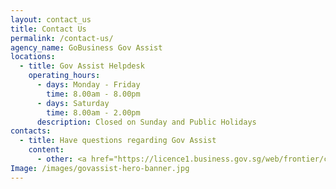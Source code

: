 ```yaml
---
layout: contact_us
title: Contact Us
permalink: /contact-us/
agency_name: GoBusiness Gov Assist
locations:
  - title: Gov Assist Helpdesk    
    operating_hours:
      - days: Monday - Friday
        time: 8.00am - 8.00pm
      - days: Saturday
        time: 8.00am - 2.00pm
      description: Closed on Sunday and Public Holidays
contacts:
  - title: Have questions regarding Gov Assist
    content:
      - other: <a href="https://licence1.business.gov.sg/web/frontier/contact-us" target="_blank">Go to Helpdesk</a>
Image: /images/govassist-hero-banner.jpg
---
```


